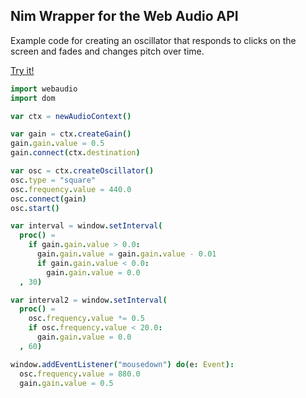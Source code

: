 ## Nim Wrapper for the Web Audio API

Example code for creating an oscillator that responds to clicks on the screen and fades and changes pitch over time.

[Try it!](https://cdn.rawgit.com/ftsf/nim-webaudio/4588fab0/tests/test.html)

```nim
import webaudio
import dom

var ctx = newAudioContext()

var gain = ctx.createGain()
gain.gain.value = 0.5
gain.connect(ctx.destination)

var osc = ctx.createOscillator()
osc.type = "square"
osc.frequency.value = 440.0
osc.connect(gain)
osc.start()

var interval = window.setInterval(
  proc() =
    if gain.gain.value > 0.0:
      gain.gain.value = gain.gain.value - 0.01
      if gain.gain.value < 0.0:
        gain.gain.value = 0.0
  , 30)

var interval2 = window.setInterval(
  proc() =
    osc.frequency.value *= 0.5
    if osc.frequency.value < 20.0:
      gain.gain.value = 0.0
  , 60)

window.addEventListener("mousedown") do(e: Event):
  osc.frequency.value = 880.0
  gain.gain.value = 0.5
```
